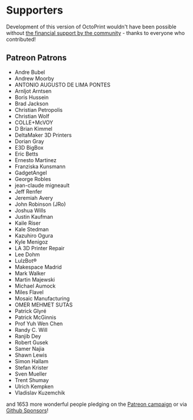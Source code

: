 # Supporters 

Development of this version of OctoPrint wouldn't have been possible without
[the financial support by the community](https://octoprint.org/support-octoprint/) -
thanks to everyone who contributed!

## Patreon Patrons

  * Andre Bubel
  * Andrew Moorby
  * ANTONIO AUGUSTO DE LIMA PONTES
  * Arnljot Arntsen
  * Boris Hussein
  * Brad Jackson
  * Christian Petropolis
  * Christian Wolf
  * COLLE+McVOY
  * D Brian Kimmel
  * DeltaMaker 3D Printers
  * Dorian Gray
  * E3D BigBox
  * Eric Betts
  * Ernesto Martinez
  * Franziska Kunsmann
  * GadgetAngel
  * George Robles
  * jean-claude migneault
  * Jeff Renfer
  * Jeremiah Avery
  * John Robinson (JRo)
  * Joshua Wills
  * Justin Kaufman
  * Kaile Riser
  * Kale Stedman
  * Kazuhiro Ogura
  * Kyle Menigoz
  * LA 3D Printer Repair
  * Lee Dohm
  * LulzBot®
  * Makespace Madrid
  * Mark Walker
  * Martin Majewski
  * Michael Aumock
  * Miles Flavel
  * Mosaic Manufacturing
  * OMER MEHMET SUTAS
  * Patrick Glyré
  * Patrick McGinnis
  * Prof Yuh Wen Chen
  * Randy C. Will
  * Ranjib Dey
  * Robert Gusek
  * Samer Najia
  * Shawn Lewis
  * Simon Hallam
  * Stefan Krister
  * Sven Mueller
  * Trent Shumay
  * Ulrich Kempken
  * Vladislav Kuzemchik

and 1653 more wonderful people pledging on the [Patreon campaign](https://patreon.com/foosel) or via [Github Sponsors](https://github.com/users/foosel/sponsorship)!
